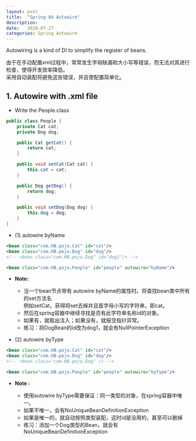 ```yaml
---
layout: post
title:  "Spring-04 Autowire"
description: 
date:   2020-07-27
categories: Spring Autowire
---
```

Autowiring is a kind of DI to simplify the register of beans.


由于在手动配置xml过程中，常常发生字母缺漏和大小写等错误，而无法对其进行检查，使得开发效率降低。  
采用自动装配将避免这些错误，并且使配置简单化。

## 1. Autowire with .xml file

- Write the People.class

```java
public class People {
    private Cat cat;
    private Dog dog;

    public Cat getCat() {
        return cat;
    }

    public void setCat(Cat cat) {
        this.cat = cat;
    }

    public Dog getDog() {
        return dog;
    }

    public void setDog(Dog dog) {
        this.dog = dog;
    }
}
```

- (1) autowire byName

```xml
<bean class="com.HB.pojo.Cat" id="cat"/>
<bean class="com.HB.pojo.Dog" id="dog"/>
<!-- <bean class="com.HB.pojo.Dog" id="dog1"/> -->

<bean class="com.HB.pojo.People" id="people" autowire="byName"/>
```

- __Note:__

    - 当一个bean节点带有 autowire byName的属性时。将查找bean类中所有的set方法名  
        例如setCat，获得将set去掉并且首字母小写的字符串，即cat。
    - 然后在spring容器中继续寻找是否有此字符串名称id的对象。
    - 如果有，就取出注入；如果没有，就报空指针异常。
    - 练习：将DogBean的id改为dog1，就会有NullPointerException

- (2) autowire byType
    
```xml
<bean class="com.HB.pojo.Cat" id="cat"/>
<bean class="com.HB.pojo.Dog" id="dog"/>
<!-- <bean class="com.HB.pojo.Dog" /> -->

<bean class="com.HB.pojo.People" id="people" autowire="byType"/>
```

- __Note :__
    
    - 使用autowire byType需要保证：同一类型的对象，在spring容器中唯一。
    - 如果不唯一，会有NoUniqueBeanDefinitionException
    - 如果是唯一的，就自动按照类型装配，这时id是没用的，甚至可以删掉
    - 练习：添加一个Dog类型的Bean，就会有NoUniqueBeanDefinitionException
